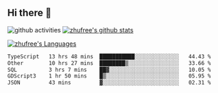 ## Hi there 👋
![github activities](https://metrics.lecoq.io/zhufree?template=terminal)
[![zhufree's github stats](https://github-readme-stats.vercel.app/api?username=zhufree&show_icons=true&count_private=true)](https://github.com/anuraghazra/github-readme-stats)

[![zhufree's Languages](https://github-readme-stats.vercel.app/api/top-langs/?username=zhufree&layout=compact&langs_count=10)](https://github.com/anuraghazra/github-readme-stats)
<!--START_SECTION:waka-->

```txt
TypeScript   13 hrs 48 mins  ███████████░░░░░░░░░░░░░░   44.43 %
Other        10 hrs 27 mins  ████████▒░░░░░░░░░░░░░░░░   33.66 %
SQL          3 hrs 7 mins    ██▓░░░░░░░░░░░░░░░░░░░░░░   10.05 %
GDScript3    1 hr 50 mins    █▒░░░░░░░░░░░░░░░░░░░░░░░   05.95 %
JSON         43 mins         ▓░░░░░░░░░░░░░░░░░░░░░░░░   02.31 %
```

<!--END_SECTION:waka-->

<!--
**zhufree/zhufree** is a ✨ _special_ ✨ repository because its `README.md` (this file) appears on your GitHub profile.

Here are some ideas to get you started:

- 🔭 I’m currently working on ...
- 🌱 I’m currently learning ...
- 👯 I’m looking to collaborate on ...
- 🤔 I’m looking for help with ...
- 💬 Ask me about ...
- 📫 How to reach me: ...
- 😄 Pronouns: ...
- ⚡ Fun fact: ...
-->
